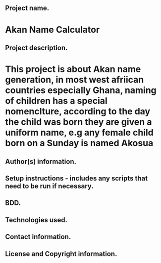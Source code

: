 ## Project name.
# Akan Name Calculator
## Project description.
# This project is about Akan name generation, in most west afriican countries especially Ghana, naming of children has a special nomenclture, according to the day the child was born they are given a uniform name, e.g any female child born on a Sunday is named Akosua
## Author(s) information.
## Setup instructions - includes any scripts that need to be run if necessary.
## BDD.
## Technologies used.
## Contact information.
## License and Copyright information.